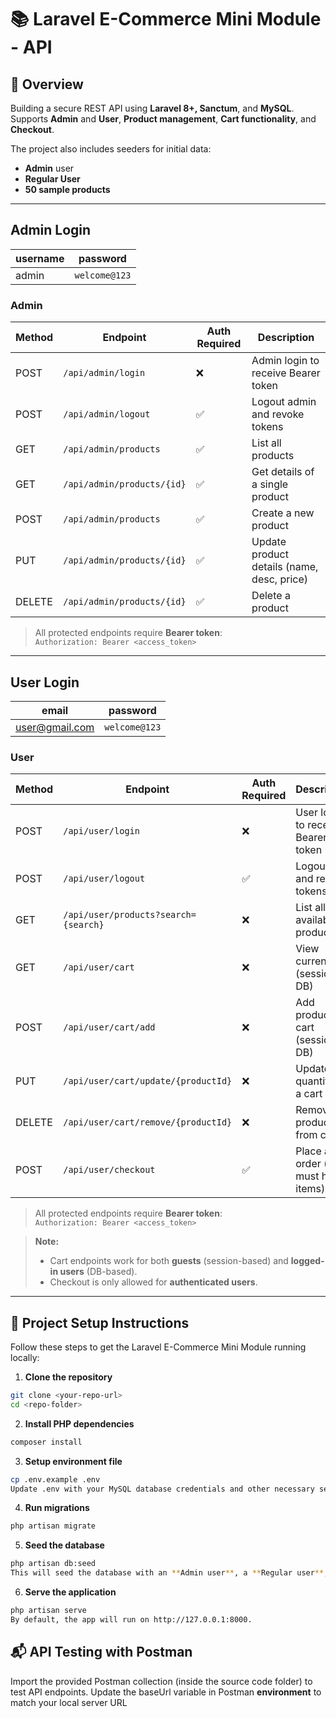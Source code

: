 # 📚 Laravel E-Commerce Mini Module - API

## 👋 Overview

Building a secure REST API using **Laravel 8+, Sanctum**, and **MySQL**.  
Supports **Admin** and **User**, **Product management**, **Cart functionality**, and **Checkout**.

The project also includes seeders for initial data:

-   **Admin** user
-   **Regular User**
-   **50 sample products**

---

## Admin Login

| username | password      |
| -------- | ------------- |
| admin    | `welcome@123` |

### **Admin**

| Method | Endpoint                   | Auth Required | Description                                |
| ------ | -------------------------- | ------------- | ------------------------------------------ |
| POST   | `/api/admin/login`         | ❌            | Admin login to receive Bearer token        |
| POST   | `/api/admin/logout`        | ✅            | Logout admin and revoke tokens             |
| GET    | `/api/admin/products`      | ✅            | List all products                          |
| GET    | `/api/admin/products/{id}` | ✅            | Get details of a single product            |
| POST   | `/api/admin/products`      | ✅            | Create a new product                       |
| PUT    | `/api/admin/products/{id}` | ✅            | Update product details (name, desc, price) |
| DELETE | `/api/admin/products/{id}` | ✅            | Delete a product                           |

> All protected endpoints require **Bearer token**:  
> `Authorization: Bearer <access_token>`

---

## User Login

| email          | password      |
| -------------- | ------------- |
| user@gmail.com | `welcome@123` |

### **User**

| Method | Endpoint                             | Auth Required | Description                           |
| ------ | ------------------------------------ | ------------- | ------------------------------------- |
| POST   | `/api/user/login`                    | ❌            | User login to receive Bearer token    |
| POST   | `/api/user/logout`                   | ✅            | Logout user and revoke tokens         |
| GET    | `/api/user/products?search={search}` | ❌            | List all available products           |
| GET    | `/api/user/cart`                     | ❌            | View current cart (session or DB)     |
| POST   | `/api/user/cart/add`                 | ❌            | Add product to cart (session or DB)   |
| PUT    | `/api/user/cart/update/{productId}`  | ❌            | Update quantity of a cart item        |
| DELETE | `/api/user/cart/remove/{productId}`  | ❌            | Remove a product from cart            |
| POST   | `/api/user/checkout`                 | ✅            | Place an order (cart must have items) |

> All protected endpoints require **Bearer token**:  
> `Authorization: Bearer <access_token>`

> **Note:**
>
> -   Cart endpoints work for both **guests** (session-based) and **logged-in users** (DB-based).
> -   Checkout is only allowed for **authenticated users**.

---

## 🚀 Project Setup Instructions

Follow these steps to get the Laravel E-Commerce Mini Module running locally:

1. **Clone the repository**

```bash
git clone <your-repo-url>
cd <repo-folder>
```

2. **Install PHP dependencies**

```bash
composer install
```

3. **Setup environment file**

```bash
cp .env.example .env
Update .env with your MySQL database credentials and other necessary settings.
```

4. **Run migrations**

```bash
php artisan migrate
```

5. **Seed the database**

```bash
php artisan db:seed
This will seed the database with an **Admin user**, a **Regular user**, and **50 sample products**.
```

6. **Serve the application**

```bash
php artisan serve
By default, the app will run on http://127.0.0.1:8000.
```

## 📬 API Testing with Postman

Import the provided Postman collection (inside the source code folder) to test API endpoints.
Update the baseUrl variable in Postman **environment** to match your local server URL
